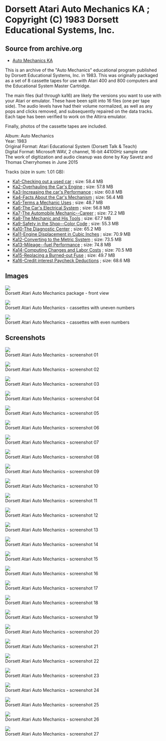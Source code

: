 # Dorsett Atari Auto Mechanics KA ; Copyright (C) 1983 Dorsett Educational Systems, Inc.  
## Source from archive.org  
- [Auto Mechanics KA](https://archive.org/details/DorsettAtariAutoMechanics)  
  
This is an archive of the "Auto Mechanics" educational program published by Dorsett Educational Systems, Inc. in 1983. This was originally packaged as a set of 8 cassette tapes for use with Atari 400 and 800 computers and the Educational System Master Cartridge.  
  
The main files (ka1 through ka16) are likely the versions you want to use with your Atari or emulator. These have been split into 16 files (one per tape side). The audio levels have had their volume normalized, as well as any pops and clicks removed, and subsequently repaired on the data tracks. Each tape has been verified to work on the Altirra emulator.  
  
Finally, photos of the cassette tapes are included.  
  
Album: Auto Mechanics  
Year: 1983  
Original Format: Atari Educational System (Dorsett Talk & Teach)  
Digital Format: Microsoft WAV, 2 channel, 16-bit 44100Hz sample rate  
The work of digitization and audio cleanup was done by Kay Savetz and Thomas Cherryhomes in June 2015  
  
Tracks (size in sum: 1.01 GB):  
  
- [Ka1-Checking out a used car](http://data.atariwiki.org/FLAC/Auto_Mechanics/ka1.flac) ; size: 58.4 MB  
- [Ka2-Overhauling the Car's Engine](http://data.atariwiki.org/FLAC/Auto_Mechanics/ka2.flac) ; size: 57.8 MB  
- [Ka3-Increasing the car's Performance](http://data.atariwiki.org/FLAC/Auto_Mechanics/ka3.flac) ; size: 60.8 MB  
- [Ka4-Facts About the Car's Mechanism](http://data.atariwiki.org/FLAC/Auto_Mechanics/ka4.flac) ; size: 56.4 MB  
- [Ka5-Terms a Mechanic Uses](http://data.atariwiki.org/FLAC/Auto_Mechanics/ka5.flac) ; size: 48.7 MB  
- [Ka6-The Car's Electrical System](http://data.atariwiki.org/FLAC/Auto_Mechanics/ka6.flac) ; size: 56.8 MB  
- [Ka7-The Automobile Mechanic--Career](http://data.atariwiki.org/FLAC/Auto_Mechanics/ka7.flac) ; size: 72.2 MB  
- [Ka8-The Mechanic and His Tools](http://data.atariwiki.org/FLAC/Auto_Mechanics/ka8.flac) ; size: 67.7 MB  
- [Ka9-Safety in the Shop--Color Code](http://data.atariwiki.org/FLAC/Auto_Mechanics/ka9.flac) ; size: 55.3 MB  
- [Ka10-The Diagnostic Center](http://data.atariwiki.org/FLAC/Auto_Mechanics/ka10.flac) ; size: 65.2 MB  
- [Ka11-Engine Displacement in Cubic Inches](http://data.atariwiki.org/FLAC/Auto_Mechanics/ka11.flac) ; size: 70.9 MB  
- [Ka12-Converting to the Metric System](http://data.atariwiki.org/FLAC/Auto_Mechanics/ka12.flac) ; size: 73.5 MB  
- [Ka13-Mileage--fuel Performance](http://data.atariwiki.org/FLAC/Auto_Mechanics/ka13.flac) ; size: 74.8 MB  
- [Ka14-Computing Changes and Labor Costs](http://data.atariwiki.org/FLAC/Auto_Mechanics/ka14.flac) ; size: 70.5 MB  
- [Ka15-Replacing a Burned-out Fuse](http://data.atariwiki.org/FLAC/Auto_Mechanics/ka15.flac) ; size: 49.7 MB  
- [Ka16-Credit interest,Paycheck Deductions](http://data.atariwiki.org/FLAC/Auto_Mechanics/ka16.flac) ; size: 68.6 MB  
## Images  
![](attachments/AM.jpg)  
Dorsett Atari Auto Mechanics package - front view  
  
![](attachments/kaA_.jpg)  
Dorsett Atari Auto Mechanics - cassettes with uneven numbers  
  
![](attachments/kaB_.jpg)  
Dorsett Atari Auto Mechanics - cassettes with even numbers  
## Screenshots  
![](attachments/Auto_Mechanics_01.jpg)  
Dorsett Atari Auto Mechanics - screenshot 01  
  
![](attachments/Auto_Mechanics_02.jpg)  
Dorsett Atari Auto Mechanics - screenshot 02  
  
![](attachments/Auto_Mechanics_03.jpg)  
Dorsett Atari Auto Mechanics - screenshot 03  
  
![](attachments/Auto_Mechanics_04.jpg)  
Dorsett Atari Auto Mechanics - screenshot 04  
  
![](attachments/Auto_Mechanics_05.jpg)  
Dorsett Atari Auto Mechanics - screenshot 05  
  
![](attachments/Auto_Mechanics_06.jpg)  
Dorsett Atari Auto Mechanics - screenshot 06  
  
![](attachments/Auto_Mechanics_07.jpg)  
Dorsett Atari Auto Mechanics - screenshot 07  
  
![](attachments/Auto_Mechanics_08.jpg)  
Dorsett Atari Auto Mechanics - screenshot 08  
  
![](attachments/Auto_Mechanics_09.jpg)  
Dorsett Atari Auto Mechanics - screenshot 09  
  
![](attachments/Auto_Mechanics_10.jpg)  
Dorsett Atari Auto Mechanics - screenshot 10  
  
![](attachments/Auto_Mechanics_11.jpg)  
Dorsett Atari Auto Mechanics - screenshot 11  
  
![](attachments/Auto_Mechanics_12.jpg)  
Dorsett Atari Auto Mechanics - screenshot 12  
  
![](attachments/Auto_Mechanics_13.jpg)  
Dorsett Atari Auto Mechanics - screenshot 13  
  
![](attachments/Auto_Mechanics_14.jpg)  
Dorsett Atari Auto Mechanics - screenshot 14  
  
![](attachments/Auto_Mechanics_15.jpg)  
Dorsett Atari Auto Mechanics - screenshot 15  
  
![](attachments/Auto_Mechanics_16.jpg)  
Dorsett Atari Auto Mechanics - screenshot 16  
  
![](attachments/Auto_Mechanics_17.jpg)  
Dorsett Atari Auto Mechanics - screenshot 17  
  
![](attachments/Auto_Mechanics_18.jpg)  
Dorsett Atari Auto Mechanics - screenshot 18  
  
![](attachments/Auto_Mechanics_19.jpg)  
Dorsett Atari Auto Mechanics - screenshot 19  
  
![](attachments/Auto_Mechanics_20.jpg)  
Dorsett Atari Auto Mechanics - screenshot 20  
  
![](attachments/Auto_Mechanics_21.jpg)  
Dorsett Atari Auto Mechanics - screenshot 21  
  
![](attachments/Auto_Mechanics_22.jpg)  
Dorsett Atari Auto Mechanics - screenshot 22  
  
![](attachments/Auto_Mechanics_23.jpg)  
Dorsett Atari Auto Mechanics - screenshot 23  
  
![](attachments/Auto_Mechanics_24.jpg)  
Dorsett Atari Auto Mechanics - screenshot 24  
  
![](attachments/Auto_Mechanics_25.jpg)  
Dorsett Atari Auto Mechanics - screenshot 25  
  
![](attachments/Auto_Mechanics_26.jpg)  
Dorsett Atari Auto Mechanics - screenshot 26  
  
![](attachments/Auto_Mechanics_27.jpg)  
Dorsett Atari Auto Mechanics - screenshot 27  
